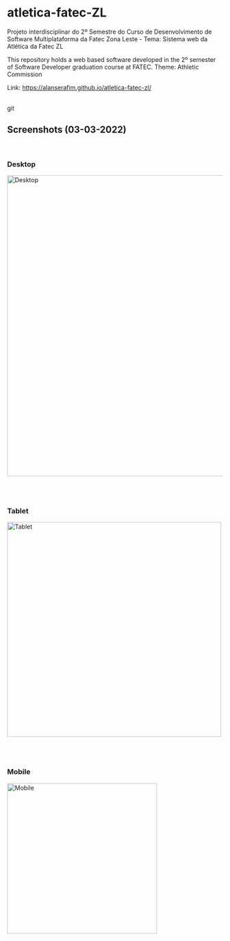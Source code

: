# atletica-fatec-ZL
Projeto interdisciplinar do 2º Semestre do Curso de Desenvolvimento de Software Multiplataforma da Fatec Zona Leste - Tema: Sistema web da Atlética da Fatec ZL

This repository holds a web based software developed in the 2º semester of Software Developer graduation course at FATEC. Theme: Athletic Commission

Link: https://alanserafim.github.io/atletica-fatec-zl/

<br>git

## Screenshots (03-03-2022) 

<br>

### Desktop 

<img src="assets\img\screenshots\Alanserafim - Full - Generic Laptop - 2022-03-03 at 6.10.50 PM.jpg" alt="Desktop" style="width:700px;">

<br><br>

### Tablet 

<img src="assets\img\screenshots\Alanserafim - Full - iPad - 2022-03-03 at 6.10.43 PM.jpg" alt="Tablet" style="width:500px;">

<br><br>

### Mobile 

<img src="assets\img\screenshots\Alanserafim - Full - iPhone 6-7-8 - 2022-03-03 at 6.10.36 PM.jpg" alt="Mobile" style="width:350px;">

